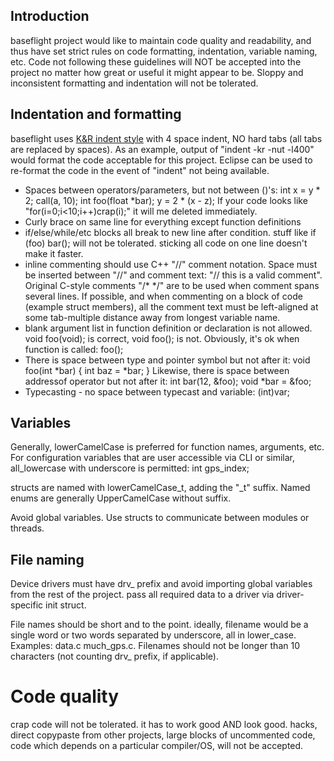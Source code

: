 ## Introduction

baseflight project would like to maintain code quality and readability, and thus have set strict rules on code formatting, indentation, variable naming, etc. Code not following these guidelines will NOT be accepted into the project no matter how great or useful it might appear to be. Sloppy and inconsistent formatting and indentation will not be tolerated.

## Indentation and formatting

baseflight uses [K&R indent style](http://en.wikipedia.org/wiki/Indent_style#K.26R_style) with 4 space indent, NO hard tabs (all tabs are replaced by spaces). As an example, output of "indent -kr -nut -l400" would format the code acceptable for this project. Eclipse can be used to re-format the code in the event of "indent" not being available.

* Spaces between operators/parameters, but not between ()'s: int x = y * 2; call(a, 10); int foo(float *bar); y = 2 * (x - z); If your code looks like "for(i=0;i<10;i++)crap(i);" it will me deleted immediately.
* Curly brace on same line for everything except function definitions
* if/else/while/etc blocks all break to new line after condition. stuff like if (foo) bar(); will not be tolerated. sticking all code on one line doesn't make it faster.
* inline commenting should use C++ "//" comment notation. Space must be inserted between "//" and comment text: "// this is a valid comment". Original C-style comments "/* */" are to be used when comment spans several lines. If possible, and when commenting on a block of code (example struct members), all the comment text must be left-aligned at some tab-multiple distance away from longest variable name.
* blank argument list in function definition or declaration is not allowed. void foo(void); is correct, void foo(); is not. Obviously, it's ok when function is called: foo();
* There is space between type and pointer symbol but not after it: void foo(int *bar) { int baz = *bar; } Likewise, there is space between addressof operator but not after it: int bar(12, &foo); void *bar = &foo;
* Typecasting - no space between typecast and variable: (int)var;

## Variables

Generally, lowerCamelCase is preferred for function names, arguments, etc. For configuration variables that are user accessible via CLI or similar, all_lowercase with underscore is permitted: int gps_index;

structs are named with lowerCamelCase_t, adding the "_t" suffix. Named enums are generally UpperCamelCase without suffix.

Avoid global variables. Use structs to communicate between modules or threads.

## File naming

Device drivers must have drv_ prefix and avoid importing global variables from the rest of the project. pass all required data to a driver via driver-specific init struct.

File names should be short and to the point. ideally, filename would be a single word or two words separated by underscore, all in lower_case. Examples: data.c much_gps.c. Filenames should not be longer than 10 characters (not counting drv_ prefix, if applicable).

# Code quality

crap code will not be tolerated. it has to work good AND look good. hacks, direct copypaste from other projects, large blocks of uncommented code, code which depends on a particular compiler/OS, will not be accepted.
